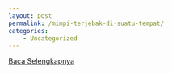 ```yaml
---
layout: post
permalink: /mimpi-terjebak-di-suatu-tempat/
categories:
    - Uncategorized
---
```


[Baca Selengkapnya](/05)